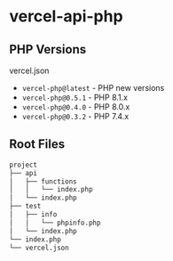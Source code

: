 # vercel-api-php

## PHP Versions

vercel.json
- `vercel-php@latest` - PHP new versions
- `vercel-php@0.5.1` - PHP 8.1.x
- `vercel-php@0.4.0` - PHP 8.0.x
- `vercel-php@0.3.2` - PHP 7.4.x

## Root Files

```sh
project
├── api
│   ├── functions
│   │   └── index.php
│   └── index.php
├── test
│   ├── info
│   │   └── phpinfo.php
│   └── index.php
└── index.php
└── vercel.json
```
